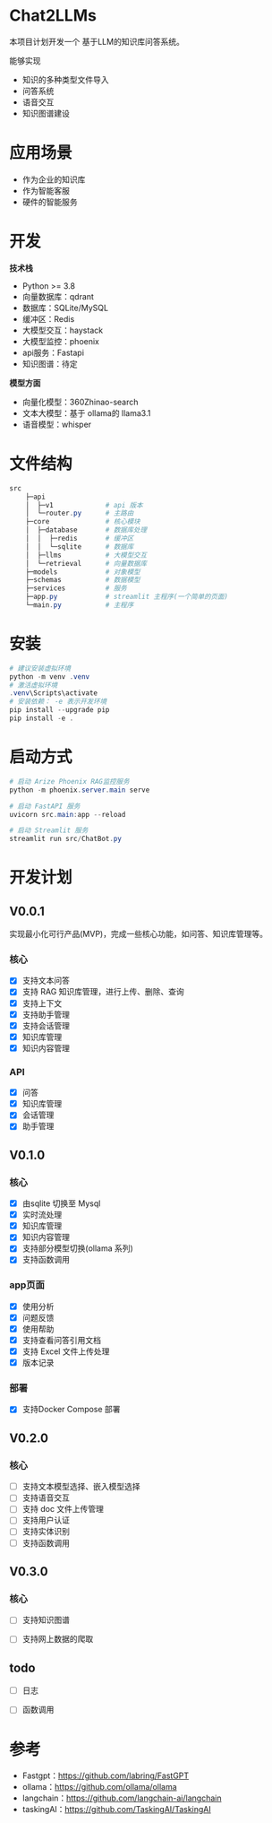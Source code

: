 # Chat2LLMs
本项目计划开发一个 基于LLM的知识库问答系统。

能够实现
- 知识的多种类型文件导入
- 问答系统
- 语音交互
- 知识图谱建设

# 应用场景
- 作为企业的知识库
- 作为智能客服
- 硬件的智能服务

# 开发
**技术栈**
- Python >= 3.8
- 向量数据库：qdrant
- 数据库：SQLite/MySQL
- 缓冲区：Redis
- 大模型交互：haystack
- 大模型监控：phoenix
- api服务：Fastapi
- 知识图谱：待定

**模型方面**
- 向量化模型：360Zhinao-search
- 文本大模型：基于 ollama的 llama3.1
- 语音模型：whisper
  
# 文件结构
```powershell
src
    ├─api
    │  ├─v1             # api 版本
    │  └─router.py      # 主路由
    ├─core              # 核心模块
    │  ├─database       # 数据库处理
    │  │  ├─redis       # 缓冲区
    │  │  └─sqlite      # 数据库
    │  ├─llms           # 大模型交互
    │  └─retrieval      # 向量数据库
    ├─models            # 对象模型
    ├─schemas           # 数据模型
    ├─services          # 服务   
    ├─app.py            # streamlit 主程序(一个简单的页面)
    └─main.py           # 主程序

```
# 安装
```powershell
# 建议安装虚拟环境
python -m venv .venv
# 激活虚拟环境
.venv\Scripts\activate
# 安装依赖： -e 表示开发环境
pip install --upgrade pip
pip install -e .
```

# 启动方式
```powershell
# 启动 Arize Phoenix RAG监控服务
python -m phoenix.server.main serve

# 启动 FastAPI 服务
uvicorn src.main:app --reload

# 启动 Streamlit 服务
streamlit run src/ChatBot.py
```


# 开发计划
## V0.0.1
实现最小化可行产品(MVP)，完成一些核心功能，如问答、知识库管理等。
### 核心
- [x] 支持文本问答
- [x] 支持 RAG 知识库管理，进行上传、删除、查询
- [x] 支持上下文
- [x] 支持助手管理
- [x] 支持会话管理
- [x] 知识库管理
- [x] 知识内容管理
### API
- [x] 问答
- [x] 知识库管理
- [x] 会话管理
- [x] 助手管理

## V0.1.0
### 核心
- [x] 由sqlite 切换至 Mysql
- [x] 实时流处理
- [x] 知识库管理
- [x] 知识内容管理
- [x] 支持部分模型切换(ollama 系列)
- [x] 支持函数调用
### app页面
- [x] 使用分析
- [x] 问题反馈
- [x] 使用帮助
- [x] 支持查看问答引用文档
- [x] 支持 Excel 文件上传处理
- [x] 版本记录
### 部署
- [x] 支持Docker Compose 部署


## V0.2.0
### 核心
- [ ] 支持文本模型选择、嵌入模型选择
- [ ] 支持语音交互
- [ ] 支持 doc 文件上传管理
- [ ] 支持用户认证
- [ ] 支持实体识别
- [ ] 支持函数调用

## V0.3.0
### 核心
- [ ] 支持知识图谱
- [ ] 支持网上数据的爬取


## todo
- [ ] 日志
- [ ] 函数调用
  

# 参考
- Fastgpt：https://github.com/labring/FastGPT
- ollama：https://github.com/ollama/ollama
- langchain：https://github.com/langchain-ai/langchain
- taskingAI：https://github.com/TaskingAI/TaskingAI